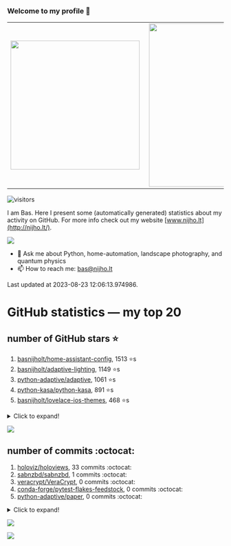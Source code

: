 ### Welcome to my profile 👋

<center>
  <table>
    <tr>
        <td><img width="300px" align="left" src="https://github-readme-stats.vercel.app/api/top-langs/?username=basnijholt&hide=TeX,Jupyter%20Notebook&layout=compact&theme=radical" /></td>
        <td><img align='right' src="https://github-readme-stats.vercel.app/api?username=basnijholt&show_icons=true&theme=radical" width="380"></td>
    </tr>
  </table>
</center>

![visitors](https://visitor-badge.glitch.me/badge?page_id=basnijholt.visitor-badge)

I am Bas. Here I present some (automatically generated) statistics about my activity on GitHub. For more info check out my website [www.nijho.lt](http://nijho.lt/).

![](https://www.nijho.lt/authors/admin/avatar_hu9e60e4b9bc120dfb6a666009f2878da6_182107_250x250_fill_q90_lanczos_center.jpg)

- 💬 Ask me about Python, home-automation, landscape photography, and quantum physics
- 📫 How to reach me: bas@nijho.lt

Last updated at 2023-08-23 12:06:13.974986.

# GitHub statistics — my top 20

## number of GitHub stars ⭐️

1. [basnijholt/home-assistant-config](https://github.com/basnijholt/home-assistant-config/), 1513 ⭐️s
2. [basnijholt/adaptive-lighting](https://github.com/basnijholt/adaptive-lighting/), 1149 ⭐️s
3. [python-adaptive/adaptive](https://github.com/python-adaptive/adaptive/), 1061 ⭐️s
4. [python-kasa/python-kasa](https://github.com/python-kasa/python-kasa/), 891 ⭐️s
5. [basnijholt/lovelace-ios-themes](https://github.com/basnijholt/lovelace-ios-themes/), 468 ⭐️s
<details><summary>Click to expand!</summary>

6. [basnijholt/lovelace-ios-dark-mode-theme](https://github.com/basnijholt/lovelace-ios-dark-mode-theme/), 422 ⭐️s
7. [basnijholt/miflora](https://github.com/basnijholt/miflora/), 359 ⭐️s
8. [basnijholt/rsync-time-machine.py](https://github.com/basnijholt/rsync-time-machine.py/), 339 ⭐️s
9. [topocm/topocm_content](https://github.com/topocm/topocm_content/), 246 ⭐️s
10. [basnijholt/home-assistant-streamdeck-yaml](https://github.com/basnijholt/home-assistant-streamdeck-yaml/), 133 ⭐️s
11. [basnijholt/home-assistant-macbook-touch-bar](https://github.com/basnijholt/home-assistant-macbook-touch-bar/), 92 ⭐️s
12. [basnijholt/markdown-code-runner](https://github.com/basnijholt/markdown-code-runner/), 75 ⭐️s
13. [kwant-project/kwant](https://github.com/kwant-project/kwant/), 75 ⭐️s
14. [basnijholt/home-assistant-streamdeck-yaml-addon](https://github.com/basnijholt/home-assistant-streamdeck-yaml-addon/), 47 ⭐️s
15. [basnijholt/aiokef](https://github.com/basnijholt/aiokef/), 32 ⭐️s
16. [basnijholt/thesis-cover](https://github.com/basnijholt/thesis-cover/), 26 ⭐️s
17. [basnijholt/instacron](https://github.com/basnijholt/instacron/), 20 ⭐️s
18. [basnijholt/adaptive-scheduler](https://github.com/basnijholt/adaptive-scheduler/), 18 ⭐️s
19. [basnijholt/addon-otmonitor](https://github.com/basnijholt/addon-otmonitor/), 16 ⭐️s
20. [kwant-project/kwant-tutorial-2016](https://github.com/kwant-project/kwant-tutorial-2016/), 13 ⭐️s

</details>

![](https://github.com/basnijholt/basnijholt/raw/main/stars_over_time.png)

## number of commits :octocat:

1. [holoviz/holoviews](https://github.com/holoviz/holoviews/), 33 commits :octocat:
2. [sabnzbd/sabnzbd](https://github.com/sabnzbd/sabnzbd/), 1 commits :octocat:
3. [veracrypt/VeraCrypt](https://github.com/veracrypt/VeraCrypt/), 0 commits :octocat:
4. [conda-forge/pytest-flakes-feedstock](https://github.com/conda-forge/pytest-flakes-feedstock/), 0 commits :octocat:
5. [python-adaptive/paper](https://github.com/python-adaptive/paper/), 0 commits :octocat:
<details><summary>Click to expand!</summary>

6. [conda-forge/deepdish-feedstock](https://github.com/conda-forge/deepdish-feedstock/), 0 commits :octocat:
7. [basnijholt/zigzag-majoranas](https://github.com/basnijholt/zigzag-majoranas/), 0 commits :octocat:
8. [basnijholt/nanowire-bandstructures](https://github.com/basnijholt/nanowire-bandstructures/), 0 commits :octocat:
9. [agkozak/zsh-z](https://github.com/agkozak/zsh-z/), 0 commits :octocat:
10. [rotki/rotki](https://github.com/rotki/rotki/), 0 commits :octocat:
11. [regro/rever](https://github.com/regro/rever/), 0 commits :octocat:
12. [conda-forge/tinyarray-feedstock](https://github.com/conda-forge/tinyarray-feedstock/), 0 commits :octocat:
13. [adshao/go-binance](https://github.com/adshao/go-binance/), 0 commits :octocat:
14. [basnijholt/calendar-of-life](https://github.com/basnijholt/calendar-of-life/), 0 commits :octocat:
15. [basnijholt/orbitalfield](https://github.com/basnijholt/orbitalfield/), 0 commits :octocat:
16. [conda-forge/adaptive-scheduler-feedstock](https://github.com/conda-forge/adaptive-scheduler-feedstock/), 0 commits :octocat:
17. [CSSEGISandData/COVID-19](https://github.com/CSSEGISandData/COVID-19/), 0 commits :octocat:
18. [conda-forge/scipy-feedstock](https://github.com/conda-forge/scipy-feedstock/), 0 commits :octocat:
19. [AppDaemon/appdaemon](https://github.com/AppDaemon/appdaemon/), 0 commits :octocat:
20. [basnijholt/net-worth-tracker](https://github.com/basnijholt/net-worth-tracker/), 0 commits :octocat:

</details>

![](https://github.com/basnijholt/basnijholt/raw/main/commits_per_hour.png)

![](https://github.com/basnijholt/basnijholt/raw/main/commits_per_weekday.png)

